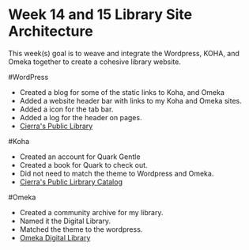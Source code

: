 # Week 14 and 15 Library Site Architecture

This week(s) goal is to weave and integrate the Wordpress, KOHA, and Omeka together to create a cohesive library website.

#WordPress
- Created a blog for some of the static links to Koha, and Omeka
- Added a website header bar with links to my Koha and Omeka sites. 
- Added a icon for the tab bar. 
- Added a log for the header on pages.
- [Cierra's Public Library](http://35.239.202.225/blog/)


#Koha
- Created an account for Quark Gentle
- Created a book for Quark to check out. 
- Did not need to match the theme to Wordpress and Omeka. 
- [Cierra's Public Lirbrary Catalog](http://34.118.204.27/)

#Omeka 
- Created a community archive for my library. 
- Named it the Digital Library.
- Matched the theme to the wordpress.
- [Omeka Digital Library](http://35.239.202.225/omeka/)



